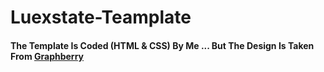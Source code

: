 # Luexstate-Teamplate
#### The Template Is Coded (HTML &amp; CSS) By Me ... But The Design Is Taken From [Graphberry](graphberry.com) 
